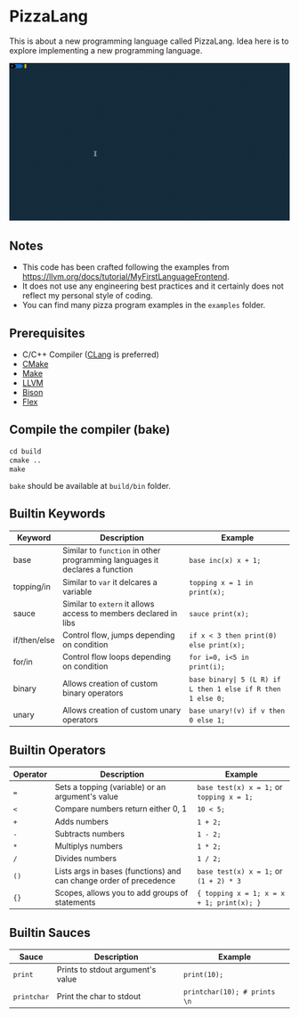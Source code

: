 # PizzaLang

This is about a new programming language called PizzaLang. Idea here is to explore implementing a new programming language.

![Demo](assets/demo.gif)

## Notes

- This code has been crafted following the examples from https://llvm.org/docs/tutorial/MyFirstLanguageFrontend.
- It does not use any engineering best practices and it certainly does not reflect my personal style of coding.
- You can find many pizza program examples in the `examples` folder.

## Prerequisites

- C/C++ Compiler ([CLang](https://clang.llvm.org/) is preferred)
- [CMake](http://cmake.org/)
- [Make](https://www.gnu.org/software/make/)
- [LLVM](https://llvm.org/)
- [Bison](https://www.gnu.org/software/bison/)
- [Flex](https://github.com/westes/flex)

## Compile the compiler (bake)

```
cd build
cmake ..
make
```

`bake` should be available at `build/bin` folder.

## Builtin Keywords

| Keyword      | Description                                                                  | Example                                                      |
| ------------ | ---------------------------------------------------------------------------- | ------------------------------------------------------------ |
| base         | Similar to `function` in other programming languages it declares a function  | `base inc(x) x + 1;`                                         |
| topping/in   | Similar to `var` it delcares a variable                                      | `topping x = 1 in print(x);`                                 |
| sauce        | Similar to `extern` it allows access to members declared in libs             | `sauce print(x);`                                            |
| if/then/else | Control flow, jumps depending on condition                                   | `if x < 3 then print(0) else print(x);`                      |
| for/in       | Control flow loops depending on condition                                    | `for i=0, i<5 in print(i);`                                  |
| binary       | Allows creation of custom binary operators                                   | `base binary\| 5 (L R) if L then 1 else if R then 1 else 0;` |
| unary        | Allows creation of custom unary operators                                    | `base unary!(v) if v then 0 else 1;`                         |

## Builtin Operators

| Operator | Description                                                                  | Example                                               |
| -------- | ---------------------------------------------------------------------------- | ----------------------------------------------------- |
| `=`      | Sets a topping (variable) or an argument's value                             | ```base test(x) x = 1;``` or ```topping x = 1;```     |
| `<`      | Compare numbers return either 0, 1                                           | ```10 < 5;```                                         |
| `+`      | Adds numbers                                                                 | ```1 + 2;```                                          |
| `-`      | Subtracts numbers                                                            | ```1 - 2;```                                          |
| `*`      | Multiplys numbers                                                            | ```1 * 2;```                                          |
| `/`      | Divides numbers                                                              | ```1 / 2;```                                          |
| `()`     | Lists args in bases (functions) and can change order of precedence           | ```base test(x) x = 1;``` or ```(1 + 2) * 3```        |
| `{}`     | Scopes, allows you to add groups of statements                               | ```{ topping x = 1; x = x + 1; print(x); }```         |

## Builtin Sauces

| Sauce       | Description                                                                  | Example                                               |
| ----------- | ---------------------------------------------------------------------------- | ----------------------------------------------------- |
| `print`     | Prints to stdout argument's value                                            | ```print(10);```                                      |
| `printchar` | Print the char to stdout                                                     | ```printchar(10); # prints \n```                      |
